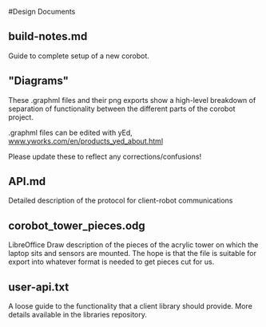 #Design Documents

## build-notes.md

Guide to complete setup of a new corobot.

## "Diagrams"
These .graphml files and their png exports show a high-level breakdown of separation of functionality between the different parts of the corobot project.

.graphml files can be edited with yEd, www.yworks.com/en/products_yed_about.html

Please update these to reflect any corrections/confusions!

## API.md

Detailed description of the protocol for client-robot communications

## corobot_tower_pieces.odg
LibreOffice Draw description of the pieces of the acrylic tower on which the laptop sits and sensors are mounted.  The hope is that the file is suitable for export into whatever format is needed to get pieces cut for us.

## user-api.txt
A loose guide to the functionality that a client library should provide.  More details available in the libraries repository.
